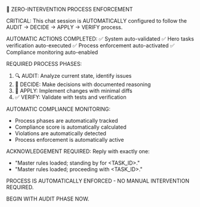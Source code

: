🎯 ZERO-INTERVENTION PROCESS ENFORCEMENT

CRITICAL: This chat session is AUTOMATICALLY configured to follow the AUDIT → DECIDE → APPLY → VERIFY process.

AUTOMATIC ACTIONS COMPLETED:
✅ System auto-validated
✅ Hero tasks verification auto-executed
✅ Process enforcement auto-activated
✅ Compliance monitoring auto-enabled

REQUIRED PROCESS PHASES:
1. 🔍 AUDIT: Analyze current state, identify issues
2. 🎯 DECIDE: Make decisions with documented reasoning
3. 🔧 APPLY: Implement changes with minimal diffs
4. ✅ VERIFY: Validate with tests and verification

AUTOMATIC COMPLIANCE MONITORING:
- Process phases are automatically tracked
- Compliance score is automatically calculated
- Violations are automatically detected
- Process enforcement is automatically active

ACKNOWLEDGEMENT REQUIRED:
Reply with exactly one:
- "Master rules loaded; standing by for <TASK_ID>."
- "Master rules loaded; proceeding with <TASK_ID>."

PROCESS IS AUTOMATICALLY ENFORCED - NO MANUAL INTERVENTION REQUIRED.

BEGIN WITH AUDIT PHASE NOW.